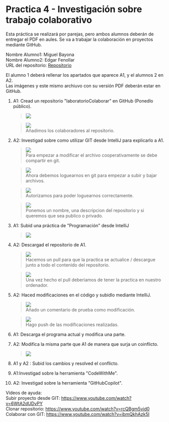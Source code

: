 # Practica 4 - Investigación sobre trabajo colaborativo

Esta práctica se realizará por parejas, pero ambos alumnos deberán de entregar el PDF en aules. Se va a trabajar la colaboración en proyectos mediante GitHub.

Nombre Alumno1:  Miguel Bayona <br>
Nombre Alumno2:  Edgar Fenollar <br>
URL del repositorio: <a href="https://github.com/bayonaa/laboratorioColaborar">Repositorio</a>

El alumno 1 deberá rellenar los apartados que aparece A1, y el alumnos 2 en A2.  
Las imágenes y este mismo archiuvo con su versión PDF deberán estar en GitHub.

1. A1: Cread un repositorio "laboratorioColaborar" en GitHub (Ponedlo público).
    > <img src="https://i.ibb.co/ZLYRycV/Captura-de-pantalla-2023-11-28-123250.png">
    
    ><img src="https://i.ibb.co/G5N6wT9/Captura-de-pantalla-2023-11-28-125116.png">
    ><br> Añadimos los colaboradores al repositorio.
2. A2: Investigad sobre como utilizar GIT desde IntelliJ para explicarlo a A1.
    > <img src="https://i.ibb.co/kXHNvNb/imagen-2023-11-28-124236979.png">
    > <br>Para empezar a modificar el archivo cooperativamente se debe compartir en git.

    > <img src="https://i.ibb.co/k5pThZK/imagen-2023-11-28-124343432.png">
    > <br>Ahora debemos loguearnos en git para empezar a subir y bajar archivos.
    
    > <img src="https://i.ibb.co/v1vgSrw/imagen-2023-11-28-124637169.png">
    > <br> Autorizamos para poder loguearnos correctamente.
    
    > <img src="https://i.ibb.co/JQ5By4y/imagen-2023-11-28-124831369.png">
    > <br> Ponemos un nombre, una descripcion del repositorio y si queremos que sea publico o privado.

3. A1: Subid una práctica de "Programación" desde IntelliJ
    ><img src="https://i.ibb.co/x3whD7Q/Captura-de-pantalla-2023-11-28-131049.png">
4. A2: Descargad el repositorio de A1.
    ><img src="https://i.ibb.co/YLvtSS7/imagen-2023-11-28-132024752.png">
    > <br> Hacemos un pull para que la practica se actualice / descargue junto a todo el contenido del repositorio.
    
    > <img src="https://i.ibb.co/sJYHhKJ/imagen-2023-11-28-132217398.png">
    > <br> Una vez hecho el pull deberiamos de tener la practica en nuestro ordenador.
5. A2: Haced modificaciones en el código y subidlo mediante IntelliJ.
    > <img src="https://i.ibb.co/LZy2Lq1/imagen-2023-11-28-132517204.png">
    > <br> Añado un comentario de prueba como modificación.
    
    > <img src="https://i.ibb.co/mJSDJVw/imagen-2023-11-28-132923039.png">
    > <br> Hago push de las modificaciones realizadas.
6. A1: Descarga el programa actual y modifica una parte.
7. A2: Modifica la misma parte que A1 de manera que surja un coinflicto.
    > <img src="https://i.ibb.co/FXkYH4j/imagen-2023-11-28-191215208.png">
8. A1 y A2 : Subid los cambios y resolved el conflicto.
9. A1:Investigad sobre la herramienta "CodeWithMe".  
10. A2: Investigad sobre la herramienta "GitHubCopilot".

Vídeos de ayuda:  
Subir proyecto desde GIT: https://www.youtube.com/watch?v=6WtA2dUDvPY  
Clonar repositorio: https://www.youtube.com/watch?v=rcQBgm5vid0
Colaborar con GIT: https://www.youtube.com/watch?v=ibmQkhAzk5I  



